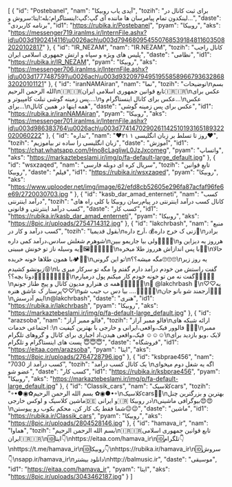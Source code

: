 [
  {
    "id": "Postebanel",
    "nam": "آیدی یاب روبیکا",
    "tozih": "برای ثبت کانال در لینکدون تمام پیامرسان ها ماننده آی گپ؛گپ؛اینستاگرام؛بله؛ایتا؛سروش و...",
    "daste": "برنامه کاربردی",
    "id1": "https://rubika.ir/Postebanel",
    "pyam": "روبیکا",
    "aks": "https://messenger719.iranlms.ir/InternFile.ashx?id\u003d1902414116\u0026ach\u003d7946809545507685391848116035082020102817"
  },
  {
    "id": "IR_NEZAM",
    "nam": "IR.NEZAM",
    "tozih": "کانال راجب پلیس های ویژه و سپاه و ارتش جمهوری اسلامی ایران",
    "daste": "نظامی",
    "id1": "https://rubika.ir/IR_NEZAM",
    "pyam": "روبیکا",
    "aks": "https://messenger706.iranlms.ir/InternFile.ashx?id\u003d1777487591\u0026ach\u003d9320979495195585896679363286832020101121"
  },
  {
    "id": "iranNAMAiran",
    "nam": "نما",
    "tozih": "توضیحات\nبسم الله الرحمن الرحیم\n🇮🇷🇮🇷تابع قوانین جمهوری اسلامی ایران🇮🇷🇮🇷\nعکس برای پس زمینه گوشی تبلت کامپیوتر و....\nعکس برای کانال اینستاگرام و...\nعکس برای...\nهمه اینها در همین کانال",
    "daste": "عکس برای پس زمینه گوشی",
    "id1": "https://rubika.ir/iranNAMAiran",
    "pyam": "روبیکا",
    "aks": "https://messenger701.iranlms.ir/InternFile.ashx?id\u003d986383764\u0026ach\u003d7741470290261142510193165189322020060222"
  },
  {
    "id": "نداره",
    "nam": "❤️۲۱ روز تا تسلط بر زبان انگلیسی ۱❤️",
    "tozih": "زبان انگلیسی را ساده تر بیاموزیم",
    "daste": "آموزش",
    "id1": "https://chat.whatsapp.com/Hno8cLagljwL0JzJxcomeg",
    "pyam": "واتساپ",
    "aks": "https://markaztebeslami.ir/img/p/fa-default-large_default.jpg"
  },
  {
    "id": "wsxzaqed",
    "nam": "سریال کره ای دوبله فارسی",
    "tozih": "تابع قوانین روبیکا",
    "daste": "فیلم",
    "id1": "https://rubika.ir/wsxzaqed",
    "pyam": "روبیکا",
    "aks": "https://www.uplooder.net/img/image/62/efd8cb52605e296fa87acfaf96fe6e69/2720030703.jpg "
  },
  {
    "id": "kasb_dar_amad_enterneti",
    "nam": "کسب درآمد اینترنتی",
    "tozih": "کانال کسب درآمد اینترنتی در پیام‌رسان روبیکا با کلی راه های کسب درآمد اینترنتی و قانونی",
    "daste": "کسب کار",
    "id1": "https://rubika.ir/kasb_dar_amad_enterneti",
    "pyam": "روبیکا",
    "aks": "https://8pic.ir/uploads/2754714312.jpg"
  },
  {
    "id": "lakchrbash",
    "nam": "منبع کسب درآمد و کار در",
    "tozih": "بقول قدیمیا\nزنی ک خرج داره💰 ،اَرج داره👸\nبرادر شوهرم شغلش سادس،درآمد کمی داره\nولی بیا جاریمو ببین🧐👀👀👀\nهرروز یه دیزاین و یه وسیله ناز تو خونش میبینی🤨🖼🧶🧸🎁🎀🎃🎄\nبا پس اندازاش هرروز طلا میخره💍💍\nحالا با همون طلاها خونه خریده🏕🏩💒\nتو این گرونی\nمگه میشه؟؟🙄🙄🙄\nیه روز زیر زبونشو کشیدم😝\nگفت راستش من خودم درآمد دارم گفتم وا مگه تو سرکار میری با دوتا بچه؟؟🚶‍♀️🚶‍♀️🚶‍♀️👩‍👧‍👦\nگفت نه من تو خونه خودم کار میکنم پول درمیارم💸💷💶💵💴\nهمه ی هنرارو مدیون کانال و پیج طناز جونم👩‍⚕️👩‍⚕️👩‍⚕️\n🎁 @lakchrbash 👑\n♡♡یه پرستار ک عاشق هنره♡♡\nبیا دس ب جیب شو ....🤑👩‍💻👩‍💻\nاَرجمند شو بانو جان👸👸👸\nاینم آدرسش\n@lakchrbash",
    "daste": "هنری",
    "id1": "https://rubika.ir/lakchrbash",
    "pyam": "روبیکا",
    "aks": "https://markaztebeslami.ir/img/p/fa-default-large_default.jpg"
  },
  {
    "id": "arazsoba",
    "nam": "فالو ممبر آراز",
    "tozih": "فالو ممبر آراز\nارائه شبکه های اجتماعی خدمات :\n فالوور فیک،واقعی،ایرانی و خارجی با بهترین کیفیت 🤩🤩🤩\nممبر فیک،واقعی هیدن،اد اجباری برای کانال و گروهای تلگرام ☺☺☺\nلایک ،ویو بازدید برای پست های اینستاگرام و تلگرام 😇😇😇",
    "daste": "فروشگاه",
    "id1": "https://eitaa.com/arazsoba",
    "pyam": "ایتا",
    "aks": "https://8pic.ir/uploads/2764728796.jpg"
  },
  {
    "id": "ksbprae456",
    "nam": "کسب درآمد از 7030",
    "tozih": "یک کانال کسب درآمد \nاگه یه شغل دوم میخوای عضو شو",
    "daste": "کسب کار",
    "id1": "https://rubika.ir/ksbprae456",
    "pyam": "روبیکا",
    "aks": "https://markaztebeslami.ir/img/p/fa-default-large_default.jpg"
  },
  {
    "id": "Classik_cars",
    "nam": "کلاسیکcars",
    "tozih": "◦•●◉✿بسم الله الرحمن الرحیم ✿◉●•◦\nکلاسیکcars🤩🤩\nبهترین و بزرگترین چنل ماشین کلاسیک و لوکس خارجی🇩🇪 و ایرانی🇮🇷 در روبیکا\nبیوگرافی ماشینی😍😍\nشما فقط یک کار کن، محکم بکوب رو پیوستن😉😉",
    "daste": "ماشین",
    "id1": "https://rubika.ir/Classik_cars",
    "pyam": "روبیکا",
    "aks": "https://8pic.ir/uploads/2804528146.jpg"
  },
  {
    "id": "hamava_ir",
    "nam": "هماوا",
    "tozih": "بسم الله الرحمن الرحیم\n🇮🇷🇮🇷تابع قوانین جمهوری اسلامی ایران🇮🇷🇮🇷\n🆔️ایتا👇\nhttps://eitaa.com/hamava_ir\n🆔️تلگرام👇\nhttps://t.me/hamava_ir\n🆔️روبیکا👇\nhttps://rubika.ir/hamava_ir\n🆔️سروش👇\nsapp.ir/hamava_ir\nدانلود بیشتر\nhttp://balmusic.ir",
    "daste": "موسیقی",
    "id1": "https://eitaa.com/hamava_ir",
    "pyam": "ایتا",
    "aks": "https://8pic.ir/uploads/3043462187.jpg"
  }
]
